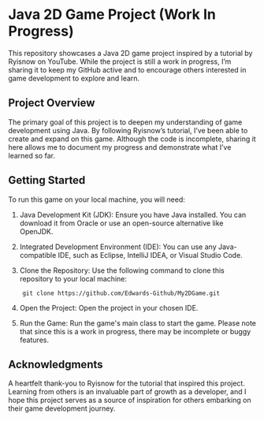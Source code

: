 # Java 2D Game Project (Work In Progress)
This repository showcases a Java 2D game project inspired by a tutorial by Ryisnow on YouTube. While the project is still a work in progress, I’m sharing it to keep my GitHub active and to encourage others interested in game development to explore and learn.

## Project Overview
The primary goal of this project is to deepen my understanding of game development using Java. By following Ryisnow’s tutorial, I’ve been able to create and expand on this game. Although the code is incomplete, sharing it here allows me to document my progress and demonstrate what I’ve learned so far.

## Getting Started
To run this game on your local machine, you will need:

1. Java Development Kit (JDK): Ensure you have Java installed. You can download it from Oracle or use an open-source alternative like OpenJDK.

2. Integrated Development Environment (IDE): You can use any Java-compatible IDE, such as Eclipse, IntelliJ IDEA, or Visual Studio Code.

3. Clone the Repository: Use the following command to clone this repository to your local machine:
```
    git clone https://github.com/Edwards-Github/My2DGame.git
```

4. Open the Project: Open the project in your chosen IDE.

5. Run the Game: Run the game's main class to start the game. Please note that since this is a work in progress, there may be incomplete or buggy features.

## Acknowledgments
A heartfelt thank-you to Ryisnow for the tutorial that inspired this project. Learning from others is an invaluable part of growth as a developer, and I hope this project serves as a source of inspiration for others embarking on their game development journey.

